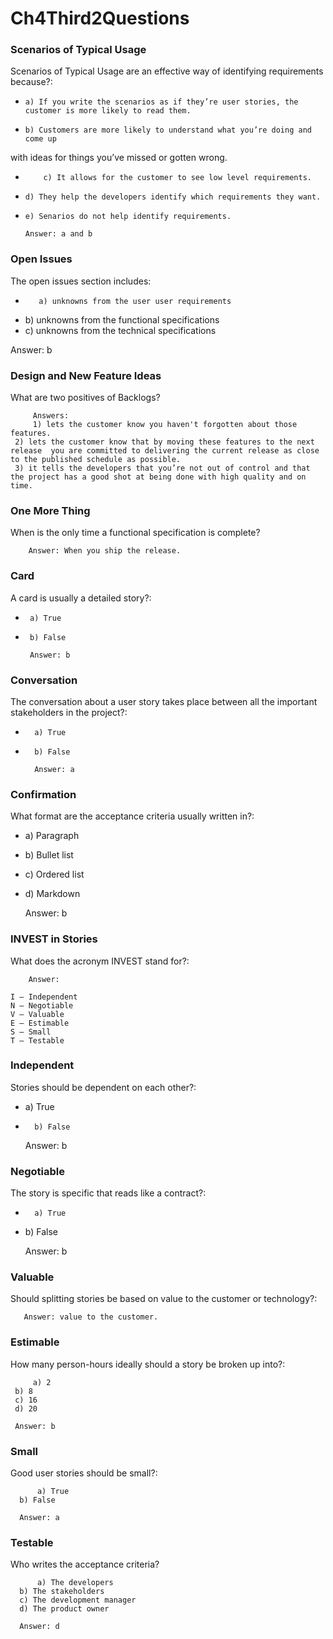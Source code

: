 # Ch4Third2Questions

### Scenarios of Typical Usage

Scenarios of Typical Usage are an effective way of identifying requirements because?: 

*	  a) If you write the scenarios as if they’re user stories, the customer is more likely to read them.
*	  b) Customers are more likely to understand what you’re doing and come up
with ideas for things you’ve missed or gotten wrong.
*     	  c) It allows for the customer to see low level requirements.
*	  d) They help the developers identify which requirements they want.
*	  e) Senarios do not help identify requirements.

	  Answer: a and b

### Open Issues

The open issues section includes:

*   	 a) unknowns from the user user requirements
*	 b) unknowns from the functional specifications
*	 c) unknowns from the technical specifications
	 
  Answer: b

### Design and New Feature Ideas

What are two positives of Backlogs?

     	 Answers:
    	 1) lets the customer know you haven't forgotten about those features.
	 2) lets the customer know that by moving these features to the next release  you are committed to delivering the current release as close to the published schedule as possible.
	 3) it tells the developers that you’re not out of control and that the project has a good shot at being done with high quality and on time.

### One More Thing

When is the only time a functional specification is complete?

     	Answer:	When you ship the release. 

### Card

A card is usually a detailed story?:
*      a) True
*      b) False

       Answer: b

### Conversation

The conversation about a user story takes place between all the important stakeholders in the project?:
*    	a) True
*       b) False

        Answer: a

### Confirmation

What format are the acceptance criteria usually written in?:

*	a) Paragraph
*	b) Bullet list
*	c) Ordered list
*	d) Markdown

	Answer: b
	

### INVEST in Stories 

What does the acronym INVEST stand for?:

     	Answer:

	I – Independent
	N – Negotiable
	V – Valuable
	E – Estimable
	S – Small
	T – Testable

### Independent

Stories should be dependent on each other?: 

*	a) True
*       b) False

	Answer: b

### Negotiable

The story is specific that reads like a contract?:

*    	a) True
*	b) False

	Answer: b

### Valuable

Should splitting stories be based on value to the customer or technology?:

       Answer: value to the customer.

### Estimable

How many person-hours ideally should a story be broken up into?:

    	 a) 2
	 b) 8
	 c) 16
	 d) 20

	 Answer: b

### Small

Good user stories should be small?:

     	  a) True
	  b) False

	  Answer: a

### Testable

Who writes the acceptance criteria?

    	  a) The developers
	  b) The stakeholders
	  c) The development manager
	  d) The product owner 

	  Answer: d

